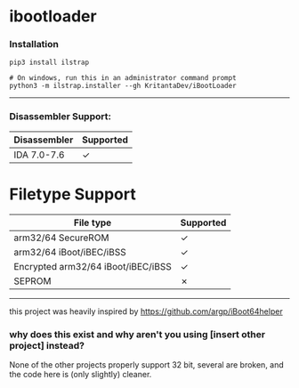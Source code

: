 # ibootloader

### Installation

```
pip3 install ilstrap

# On windows, run this in an administrator command prompt
python3 -m ilstrap.installer --gh KritantaDev/iBootLoader
```

---

### Disassembler Support:

| Disassembler | Supported |
|--------------|-----------|
| IDA 7.0-7.6  | ✓         |

# Filetype Support 

| File type                | Supported |
|--------------------------|-----------|
| arm32/64 SecureROM       | ✓         |
| arm32/64 iBoot/iBEC/iBSS | ✓         |
| Encrypted arm32/64 iBoot/iBEC/iBSS | ✓         |
| SEPROM                   | ✗        |



---

this project was heavily inspired by https://github.com/argp/iBoot64helper

### why does this exist and why aren't you using [insert other project] instead?
  
None of the other projects properly support 32 bit, several are broken, and the code here is (only slightly) cleaner.
